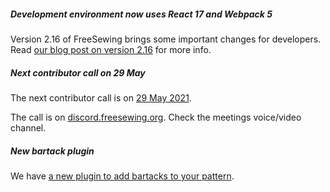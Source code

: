 ##### Development environment now uses React 17 and Webpack 5

Version 2.16 of FreeSewing brings some important changes for developers.
Read [our blog post on version 2.16](https://freesewing.org/blog/react-17/) for more info.


##### Next contributor call on 29 May

The next contributor call is on [29 May 2021](https://github.com/freesewing/freesewing/issues/1039).

The call is on [discord.freesewing.org](https://discord.freesewing.org/).
Check the meetings voice/video channel.


##### New bartack plugin

We have [a new plugin to add bartacks to your pattern](https://freesewing.dev/reference/plugins/bartack/).

